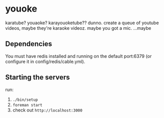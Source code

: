 # youoke

karatube? youaoke? karayouoketube?? dunno. create a queue of youtube videos, maybe they're karaoke videoz. maybe you got a mic. ...maybe

## Dependencies

You must have redis installed and running on the default port:6379 (or configure it in config/redis/cable.yml).

## Starting the servers

run: 

1. `./bin/setup`
2. `foreman start`
4. check out `http://localhost:3000`

